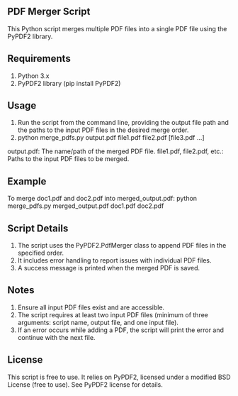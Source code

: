 PDF Merger Script
-
This Python script merges multiple PDF files into a single PDF file using the PyPDF2 library.

Requirements
-
1. Python 3.x
2. PyPDF2 library (pip install PyPDF2)

Usage
-
1. Run the script from the command line, providing the output file path and the paths to the input PDF files in the desired merge order.
2. python merge_pdfs.py output.pdf file1.pdf file2.pdf [file3.pdf ...]


output.pdf: The name/path of the merged PDF file.
file1.pdf, file2.pdf, etc.: Paths to the input PDF files to be merged.

Example
-
To merge doc1.pdf and doc2.pdf into merged_output.pdf:
python merge_pdfs.py merged_output.pdf doc1.pdf doc2.pdf

Script Details
-
1. The script uses the PyPDF2.PdfMerger class to append PDF files in the specified order.
2. It includes error handling to report issues with individual PDF files.
3. A success message is printed when the merged PDF is saved.

Notes
-
1. Ensure all input PDF files exist and are accessible.
2. The script requires at least two input PDF files (minimum of three arguments: script name, output file, and one input file).
3. If an error occurs while adding a PDF, the script will print the error and continue with the next file.

License
-
This script is free to use. It relies on PyPDF2, licensed under a modified BSD License (free to use). See PyPDF2 license for details.
